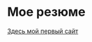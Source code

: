 # Мое резюме

[Здесь мой первый сайт]([https://duckduckgo.com](https://dragaqueen.github.io/resume/)https://dragaqueen.github.io/resume)

